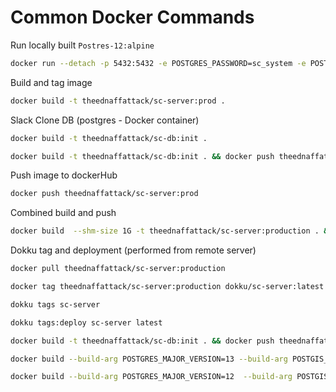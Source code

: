 # Common Docker Commands

Run locally built `Postres-12:alpine`

```bash
docker run --detach -p 5432:5432 -e POSTGRES_PASSWORD=sc_system -e POSTGRES_USER=sc_system -e POSTGRES_DB=slack_clone --name sc-db theednaffattack/sc-db:prod
```

Build and tag image

```bash
docker build -t theednaffattack/sc-server:prod .
```

Slack Clone DB (postgres - Docker container)

```bash
docker build -t theednaffattack/sc-db:init .
```

```bash
docker build -t theednaffattack/sc-db:init . && docker push theednaffattack/sc-db:init
```

Push image to dockerHub

```bash
docker push theednaffattack/sc-server:prod
```

Combined build and push

```bash
docker build  --shm-size 1G -t theednaffattack/sc-server:production . && docker push theednaffattack/sc-server:production
```

Dokku tag and deployment (performed from remote server)

```bash
docker pull theednaffattack/sc-server:production
```

```bash
docker tag theednaffattack/sc-server:production dokku/sc-server:latest
```

```bash
dokku tags sc-server
```

```bash
dokku tags:deploy sc-server latest
```

```bash
docker build -t theednaffattack/sc-db:init . && docker push theednaffattack/sc-db:init
```

```bash
docker build --build-arg POSTGRES_MAJOR_VERSION=13 --build-arg POSTGIS_MAJOR=3 -t kartoza/postgis:POSTGRES_MAJOR_VERSION .
```

```bash
docker build --build-arg POSTGRES_MAJOR_VERSION=12  --build-arg POSTGIS_MAJOR=3 -t kartoza/postgis:POSTGRES_MAJOR_VERSION .
```
